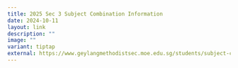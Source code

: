 ```yaml
---
title: 2025 Sec 3 Subject Combination Information
date: 2024-10-11
layout: link
description: ""
image: ""
variant: tiptap
external: https://www.geylangmethodistsec.moe.edu.sg/students/subject-combination/
---
```

